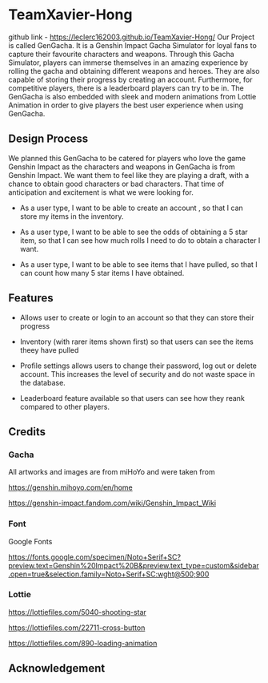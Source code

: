 # TeamXavier-Hong

github link - https://leclerc162003.github.io/TeamXavier-Hong/
Our Project is called GenGacha. It is a Genshin Impact Gacha Simulator for loyal fans to capture their favourite characters and weapons. Through this Gacha Simulator, players can immerse themselves in an amazing experience by rolling the gacha and obtaining different weapons and heroes. They are also capable of storing their progress by creating an account. Furthermore, for competitive players, there is a leaderboard players can try to be in. The GenGacha is also embedded with sleek and modern animations from Lottie Animation in order to give players the best user experience when using GenGacha.
## Design Process
We planned this GenGacha to be catered for players who love the game Genshin Impact as the characters and weapons in GenGacha is from Genshin Impact. We want them to feel like they are playing a draft, with a chance to obtain good characters or bad characters. That time of anticipation and excitement is what we were looking for.

- As a user type, I want to be able to create an account , so that I can store my items in the inventory.

- As a user type, I want to be able to see the odds of obtaining a 5 star item, so that I can see how much rolls I need to do to obtain a character I want.

- As a user type, I want to be able to see items that I have pulled, so that I can count how many 5 star items I have obtained.


## Features
- Allows user to create or login to an account so that they can store their progress

- Inventory (with rarer items shown first) so that users can see the items theey have pulled

- Profile settings allows users to change their password, log out or delete account. This increases the level of security and do not waste space in the database.

- Leaderboard feature available so that users can see how they reank compared to other players.
## Credits
### Gacha
All artworks and images are from miHoYo and were taken from 

https://genshin.mihoyo.com/en/home

https://genshin-impact.fandom.com/wiki/Genshin_Impact_Wiki

### Font
Google Fonts 

https://fonts.google.com/specimen/Noto+Serif+SC?preview.text=Genshin%20Impact%20B&preview.text_type=custom&sidebar.open=true&selection.family=Noto+Serif+SC:wght@500;900

### Lottie
https://lottiefiles.com/5040-shooting-star

https://lottiefiles.com/22711-cross-button

https://lottiefiles.com/890-loading-animation

## Acknowledgement
